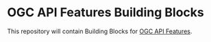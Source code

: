 # OGC API Features Building Blocks

This repository will contain Building Blocks for [OGC API Features](https://ogcapi.ogc.org/features/).
